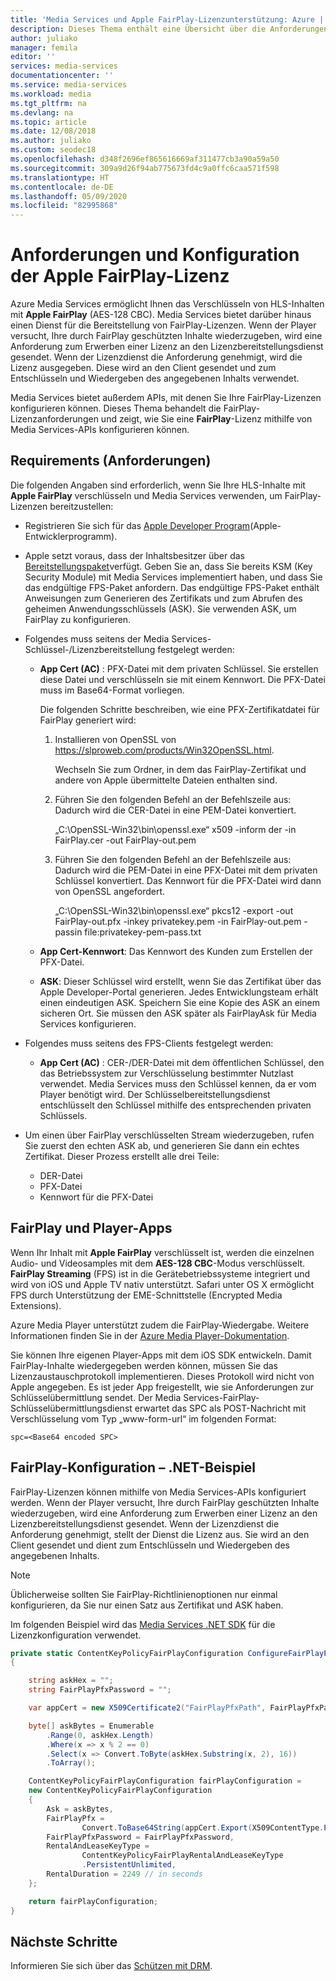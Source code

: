```yaml
---
title: 'Media Services und Apple FairPlay-Lizenzunterstützung: Azure | Microsoft-Dokumentation'
description: Dieses Thema enthält eine Übersicht über die Anforderungen und die Konfiguration der Apple FairPlay-Lizenz.
author: juliako
manager: femila
editor: ''
services: media-services
documentationcenter: ''
ms.service: media-services
ms.workload: media
ms.tgt_pltfrm: na
ms.devlang: na
ms.topic: article
ms.date: 12/08/2018
ms.author: juliako
ms.custom: seodec18
ms.openlocfilehash: d348f2696ef865616669af311477cb3a90a59a50
ms.sourcegitcommit: 309a9d26f94ab775673fd4c9a0ffc6caa571f598
ms.translationtype: HT
ms.contentlocale: de-DE
ms.lasthandoff: 05/09/2020
ms.locfileid: "82995868"
---
```

# <a name="apple-fairplay-license-requirements-and-configuration"></a>Anforderungen und Konfiguration der Apple FairPlay-Lizenz 

Azure Media Services ermöglicht Ihnen das Verschlüsseln von HLS-Inhalten mit **Apple FairPlay** (AES-128 CBC). Media Services bietet darüber hinaus einen Dienst für die Bereitstellung von FairPlay-Lizenzen. Wenn der Player versucht, Ihre durch FairPlay geschützten Inhalte wiederzugeben, wird eine Anforderung zum Erwerben einer Lizenz an den Lizenzbereitstellungsdienst gesendet. Wenn der Lizenzdienst die Anforderung genehmigt, wird die Lizenz ausgegeben. Diese wird an den Client gesendet und zum Entschlüsseln und Wiedergeben des angegebenen Inhalts verwendet.

Media Services bietet außerdem APIs, mit denen Sie Ihre FairPlay-Lizenzen konfigurieren können. Dieses Thema behandelt die FairPlay-Lizenzanforderungen und zeigt, wie Sie eine **FairPlay**-Lizenz mithilfe von Media Services-APIs konfigurieren können. 

## <a name="requirements"></a>Requirements (Anforderungen)

Die folgenden Angaben sind erforderlich, wenn Sie Ihre HLS-Inhalte mit **Apple FairPlay** verschlüsseln und Media Services verwenden, um FairPlay-Lizenzen bereitzustellen:

* Registrieren Sie sich für das [Apple Developer Program](https://developer.apple.com/)(Apple-Entwicklerprogramm).
* Apple setzt voraus, dass der Inhaltsbesitzer über das [Bereitstellungspaket](https://developer.apple.com/contact/fps/)verfügt. Geben Sie an, dass Sie bereits KSM (Key Security Module) mit Media Services implementiert haben, und dass Sie das endgültige FPS-Paket anfordern. Das endgültige FPS-Paket enthält Anweisungen zum Generieren des Zertifikats und zum Abrufen des geheimen Anwendungsschlüssels (ASK). Sie verwenden ASK, um FairPlay zu konfigurieren.
* Folgendes muss seitens der Media Services-Schlüssel-/Lizenzbereitstellung festgelegt werden:

    * **App Cert (AC)** : PFX-Datei mit dem privaten Schlüssel. Sie erstellen diese Datei und verschlüsseln sie mit einem Kennwort. Die PFX-Datei muss im Base64-Format vorliegen.

        Die folgenden Schritte beschreiben, wie eine PFX-Zertifikatdatei für FairPlay generiert wird:

        1. Installieren von OpenSSL von https://slproweb.com/products/Win32OpenSSL.html.

            Wechseln Sie zum Ordner, in dem das FairPlay-Zertifikat und andere von Apple übermittelte Dateien enthalten sind.
        2. Führen Sie den folgenden Befehl an der Befehlszeile aus: Dadurch wird die CER-Datei in eine PEM-Datei konvertiert.

            „C:\OpenSSL-Win32\bin\openssl.exe“ x509 -inform der -in FairPlay.cer -out FairPlay-out.pem
        3. Führen Sie den folgenden Befehl an der Befehlszeile aus: Dadurch wird die PEM-Datei in eine PFX-Datei mit dem privaten Schlüssel konvertiert. Das Kennwort für die PFX-Datei wird dann von OpenSSL angefordert.

            „C:\OpenSSL-Win32\bin\openssl.exe“ pkcs12 -export -out FairPlay-out.pfx -inkey privatekey.pem -in FairPlay-out.pem -passin file:privatekey-pem-pass.txt
            
    * **App Cert-Kennwort**: Das Kennwort des Kunden zum Erstellen der PFX-Datei.
    * **ASK**: Dieser Schlüssel wird erstellt, wenn Sie das Zertifikat über das Apple Developer-Portal generieren. Jedes Entwicklungsteam erhält einen eindeutigen ASK. Speichern Sie eine Kopie des ASK an einem sicheren Ort. Sie müssen den ASK später als FairPlayAsk für Media Services konfigurieren.
    
* Folgendes muss seitens des FPS-Clients festgelegt werden:

  * **App Cert (AC)** : CER-/DER-Datei mit dem öffentlichen Schlüssel, den das Betriebssystem zur Verschlüsselung bestimmter Nutzlast verwendet. Media Services muss den Schlüssel kennen, da er vom Player benötigt wird. Der Schlüsselbereitstellungsdienst entschlüsselt den Schlüssel mithilfe des entsprechenden privaten Schlüssels.

* Um einen über FairPlay verschlüsselten Stream wiederzugeben, rufen Sie zuerst den echten ASK ab, und generieren Sie dann ein echtes Zertifikat. Dieser Prozess erstellt alle drei Teile:

  * DER-Datei
  * PFX-Datei
  * Kennwort für die PFX-Datei

## <a name="fairplay-and-player-apps"></a>FairPlay und Player-Apps

Wenn Ihr Inhalt mit **Apple FairPlay** verschlüsselt ist, werden die einzelnen Audio- und Videosamples mit dem **AES-128 CBC**-Modus verschlüsselt. **FairPlay Streaming** (FPS) ist in die Gerätebetriebssysteme integriert und wird von iOS und Apple TV nativ unterstützt. Safari unter OS X ermöglicht FPS durch Unterstützung der EME-Schnittstelle (Encrypted Media Extensions).

Azure Media Player unterstützt zudem die FairPlay-Wiedergabe. Weitere Informationen finden Sie in der [Azure Media Player-Dokumentation](https://amp.azure.net/libs/amp/latest/docs/index.html).

Sie können Ihre eigenen Player-Apps mit dem iOS SDK entwickeln. Damit FairPlay-Inhalte wiedergegeben werden können, müssen Sie das Lizenzaustauschprotokoll implementieren. Dieses Protokoll wird nicht von Apple angegeben. Es ist jeder App freigestellt, wie sie Anforderungen zur Schlüsselübermittlung sendet. Der Media Services-FairPlay-Schlüsselübermittlungsdienst erwartet das SPC als POST-Nachricht mit Verschlüsselung vom Typ „www-form-url“ im folgenden Format:

```
spc=<Base64 encoded SPC>
```

## <a name="fairplay-configuration-net-example"></a>FairPlay-Konfiguration – .NET-Beispiel

FairPlay-Lizenzen können mithilfe von Media Services-APIs konfiguriert werden. Wenn der Player versucht, Ihre durch FairPlay geschützten Inhalte wiederzugeben, wird eine Anforderung zum Erwerben einer Lizenz an den Lizenzbereitstellungsdienst gesendet. Wenn der Lizenzdienst die Anforderung genehmigt, stellt der Dienst die Lizenz aus. Sie wird an den Client gesendet und dient zum Entschlüsseln und Wiedergeben des angegebenen Inhalts.

> [!NOTE]
> Üblicherweise sollten Sie FairPlay-Richtlinienoptionen nur einmal konfigurieren, da Sie nur einen Satz aus Zertifikat und ASK haben.

Im folgenden Beispiel wird das [Media Services .NET SDK](https://docs.microsoft.com/dotnet/api/microsoft.azure.management.media.models?view=azure-dotnet) für die Lizenzkonfiguration verwendet.

```csharp
private static ContentKeyPolicyFairPlayConfiguration ConfigureFairPlayPolicyOptions()
{

    string askHex = "";
    string FairPlayPfxPassword = "";

    var appCert = new X509Certificate2("FairPlayPfxPath", FairPlayPfxPassword, X509KeyStorageFlags.Exportable);

    byte[] askBytes = Enumerable
        .Range(0, askHex.Length)
        .Where(x => x % 2 == 0)
        .Select(x => Convert.ToByte(askHex.Substring(x, 2), 16))
        .ToArray();

    ContentKeyPolicyFairPlayConfiguration fairPlayConfiguration =
    new ContentKeyPolicyFairPlayConfiguration
    {
        Ask = askBytes,
        FairPlayPfx =
                Convert.ToBase64String(appCert.Export(X509ContentType.Pfx, FairPlayPfxPassword)),
        FairPlayPfxPassword = FairPlayPfxPassword,
        RentalAndLeaseKeyType =
                ContentKeyPolicyFairPlayRentalAndLeaseKeyType
                .PersistentUnlimited,
        RentalDuration = 2249 // in seconds
    };

    return fairPlayConfiguration;
}
```

## <a name="next-steps"></a>Nächste Schritte

Informieren Sie sich über das [Schützen mit DRM](protect-with-drm.md).
